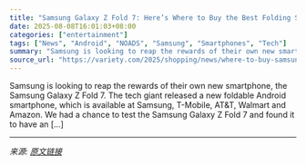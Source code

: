 ```yaml
---
title: "Samsung Galaxy Z Fold 7: Here’s Where to Buy the Best Folding Smartphone In 2025"
date: 2025-08-08T16:01:03+08:00
categories: ["entertainment"]
tags: ["News", "Android", "NOADS", "Samsung", "Smartphones", "Tech"]
summary: "Samsung is looking to reap the rewards of their own new smartphone, the Samsung Galaxy Z Fold 7. The tech giant released a new foldable Android smartphone, which is available at Samsung, T-Mobile, AT&"
source_url: "https://variety.com/2025/shopping/news/where-to-buy-samsung-galaxy-z-fold-7-online-1236480527/"
---
```


Samsung is looking to reap the rewards of their own new smartphone, the Samsung Galaxy Z Fold 7. The tech giant released a new foldable Android smartphone, which is available at Samsung, T-Mobile, AT&#38;T, Walmart and Amazon. We had a chance to test the Samsung Galaxy Z Fold 7 and found it to have an [&#8230;]

---

*来源: [原文链接](https://variety.com/2025/shopping/news/where-to-buy-samsung-galaxy-z-fold-7-online-1236480527/)*

